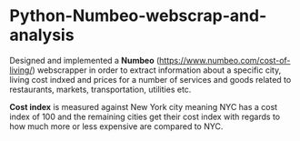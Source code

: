 # Python-Numbeo-webscrap-and-analysis

Designed and implemented a __Numbeo__ (https://www.numbeo.com/cost-of-living/) webscrapper in order to extract information about a specific city, living cost indxed and prices for a number of services and goods related to restaurants, markets, transportation, utilities etc.

__Cost index__ is measured against New York city meaning NYC has a cost index of 100 and the remaining cities get their cost index with regards to how much more or less expensive are compared to NYC.

